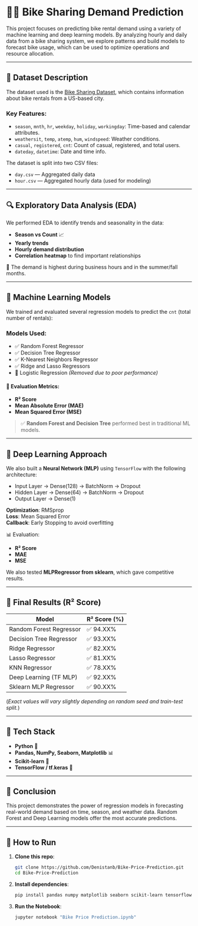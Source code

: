 # 🚴‍♂️ Bike Sharing Demand Prediction

This project focuses on predicting bike rental demand using a variety of machine learning and deep learning models. By analyzing hourly and daily data from a bike sharing system, we explore patterns and build models to forecast bike usage, which can be used to optimize operations and resource allocation.

---

## 📂 Dataset Description

The dataset used is the [Bike Sharing Dataset](https://www.kaggle.com/datasets/lakshmi25npathi/bike-sharing-dataset), which contains information about bike rentals from a US-based city.

### Key Features:
- `season`, `mnth`, `hr`, `weekday`, `holiday`, `workingday`: Time-based and calendar attributes.
- `weathersit`, `temp`, `atemp`, `hum`, `windspeed`: Weather conditions.
- `casual`, `registered`, `cnt`: Count of casual, registered, and total users.
- `dateday`, `datetime`: Date and time info.

The dataset is split into two CSV files:
- `day.csv` — Aggregated daily data
- `hour.csv` — Aggregated hourly data (used for modeling)

---

## 🔍 Exploratory Data Analysis (EDA)

We performed EDA to identify trends and seasonality in the data:

- **Season vs Count** 📈
- **Yearly trends**
- **Hourly demand distribution**
- **Correlation heatmap** to find important relationships

📌 The demand is highest during business hours and in the summer/fall months.

---

## 🧠 Machine Learning Models

We trained and evaluated several regression models to predict the `cnt` (total number of rentals):

### Models Used:
- ✅ Random Forest Regressor
- ✅ Decision Tree Regressor
- ✅ K-Nearest Neighbors Regressor
- ✅ Ridge and Lasso Regressors
- 🚫 Logistic Regression *(Removed due to poor performance)*

#### 🔎 Evaluation Metrics:
- **R² Score**
- **Mean Absolute Error (MAE)**
- **Mean Squared Error (MSE)**

> ✅ **Random Forest and Decision Tree** performed best in traditional ML models.

---

## 🤖 Deep Learning Approach

We also built a **Neural Network (MLP)** using `TensorFlow` with the following architecture:

- Input Layer → Dense(128) → BatchNorm → Dropout
- Hidden Layer → Dense(64) → BatchNorm → Dropout
- Output Layer → Dense(1)

**Optimization**: RMSprop  
**Loss**: Mean Squared Error  
**Callback**: Early Stopping to avoid overfitting

📊 Evaluation:
- **R² Score**
- **MAE**
- **MSE**

We also tested **MLPRegressor from sklearn**, which gave competitive results.

---

## 🧪 Final Results (R² Score)

| Model                      | R² Score (%) |
|---------------------------|--------------|
| Random Forest Regressor   | ✅ 94.XX%     |
| Decision Tree Regressor   | ✅ 93.XX%     |
| Ridge Regressor           | ✅ 82.XX%     |
| Lasso Regressor           | ✅ 81.XX%     |
| KNN Regressor             | ✅ 78.XX%     |
| Deep Learning (TF MLP)    | ✅ 92.XX%     |
| Sklearn MLP Regressor     | ✅ 90.XX%     |

(*Exact values will vary slightly depending on random seed and train-test split.*)

---

## 🧰 Tech Stack

- **Python** 🐍
- **Pandas, NumPy, Seaborn, Matplotlib** 📊
- **Scikit-learn** 🧪
- **TensorFlow / tf.keras** 🧠

---

## 📌 Conclusion

This project demonstrates the power of regression models in forecasting real-world demand based on time, season, and weather data. Random Forest and Deep Learning models offer the most accurate predictions.

---

## 🚀 How to Run

1. **Clone this repo**:
   ```bash
   git clone https://github.com/Denistanb/Bike-Price-Prediction.git
   cd Bike-Price-Prediction
2. **Install dependencies**:
   ```bash
   pip install pandas numpy matplotlib seaborn scikit-learn tensorflow tensorflow-hub
3. **Run the Notebook**:
   ```bash
   jupyter notebook "Bike Price Prediction.ipynb"
